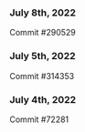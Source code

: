 ### July 8th, 2022

Commit #290529

### July 5th, 2022

Commit #314353


### July 4th, 2022

Commit #72281
